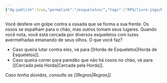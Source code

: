 ```yaml
---
{"dg-publish":true,"permalink":"/esqueletos/","tags":["RPG/livro-jogo/Draegeni/story-points"],"created":"2024-12-23T16:35:53.776-05:00","updated":"2024-12-23T17:03:14.179-05:00"}
---
```



Você desfere um golpe contra a ossada que se forma a sua frente. Os ossos se espalham para o chão, mas outros tomam seus lugares. Quando você nota, você está cercada por diversos esqueletos com luzes avermelhadas emanando de seus olhos. O que você faz?

- Caso queira lutar contra eles, vá para [[Horda de Esqueletos\|Horda de Esqueletos]].
- Caso queira correr para paredão que não há ossos no chão, vá para [[Cercada pela Horda\|Cercada pela Horda]].

*Caso tenha dúvidas, consulte as [[Regras\|Regras]].*
